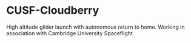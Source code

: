 # CUSF-Cloudberry
High altitude glider launch with autonomous return to home.
Working in association with Cambridge University Spaceflight
